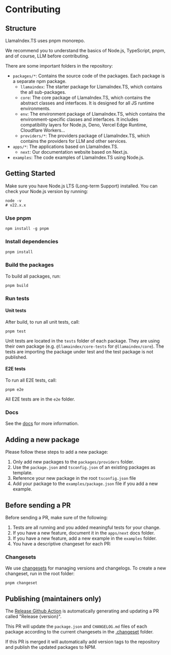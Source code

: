 # Contributing

## Structure

LlamaIndex.TS uses pnpm monorepo.

We recommend you to understand the basics of Node.js, TypeScript, pnpm, and of course, LLM before contributing.

There are some important folders in the repository:

- `packages/*`: Contains the source code of the packages. Each package is a separate npm package.
  - `llamaindex`: The starter package for LlamaIndex.TS, which contains the all sub-packages.
  - `core`: The core package of LlamaIndex.TS, which contains the abstract classes and interfaces. It is designed for
    all JS runtime environments.
  - `env`: The environment package of LlamaIndex.TS, which contains the environment-specific classes and interfaces. It
    includes compatibility layers for Node.js, Deno, Vercel Edge Runtime, Cloudflare Workers...
  - `providers/*`: The providers package of LlamaIndex.TS, which contains the providers for LLM and other services.
- `apps/*`: The applications based on LlamaIndex.TS.
  - `next`: Our documentation website based on Next.js.
- `examples`: The code examples of LlamaIndex.TS using Node.js.

## Getting Started

Make sure you have Node.js LTS (Long-term Support) installed. You can check your Node.js version by running:

```shell
node -v
# v22.x.x
```

### Use pnpm

```shell
npm install -g pnpm
```

### Install dependencies

```shell
pnpm install
```

### Build the packages

To build all packages, run:

```shell
pnpm build
```

### Run tests

#### Unit tests

After build, to run all unit tests, call:

```shell
pnpm test
```

Unit tests are located in the `tests` folder of each package. They are using their own package (e.g. `@llamaindex/core-tests` for `@llamaindex/core`). The tests are importing the package under test and the test package is not published.

#### E2E tests

To run all E2E tests, call:

```shell
pnpm e2e
```

All E2E tests are in the `e2e` folder.

### Docs

See the [docs](./apps/next/README.md) for more information.

## Adding a new package

Please follow these steps to add a new package:

1. Only add new packages to the `packages/providers` folder.
2. Use the `package.json` and `tsconfig.json` of an existing packages as template.
3. Reference your new package in the root `tsconfig.json` file
4. Add your package to the `examples/package.json` file if you add a new example.

## Before sending a PR

Before sending a PR, make sure of the following:

1. Tests are all running and you added meaningful tests for your change.
2. If you have a new feature, document it in the `apps/next` docs folder.
3. If you have a new feature, add a new example in the `examples` folder.
4. You have a descriptive changeset for each PR:

### Changesets

We use [changesets](https://github.com/changesets/changesets) for managing versions and changelogs. To create a new
changeset, run in the root folder:

```shell
pnpm changeset
```

## Publishing (maintainers only)

The [Release Github Action](.github/workflows/release.yml) is automatically generating and updating a
PR called "Release {version}".

This PR will update the `package.json` and `CHANGELOG.md` files of each package according to
the current changesets in the [.changeset](.changeset) folder.

If this PR is merged it will automatically add version tags to the repository and publish the updated packages to NPM.
